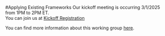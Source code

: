 #Applying Existing Frameworks
Our kickoff meeting is occurring 3/1/2025 from 1PM to 2PM ET.  
You can join us at [Kickoff Registration](https://gsa.zoomgov.com/meeting/register/oBzJ0RpNTj2kKJHGo1H8ug)

You can find more information about this working group [here](./plan.md).
